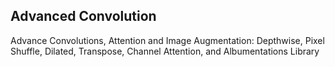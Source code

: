 ## Advanced Convolution

Advance Convolutions, Attention and Image Augmentation: Depthwise, Pixel Shuffle, Dilated, Transpose, Channel Attention, and Albumentations Library
